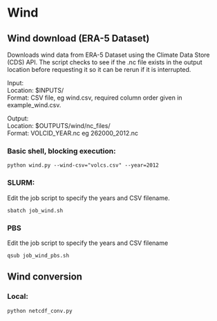 # Wind

## Wind download (ERA-5 Dataset)

Downloads wind data from ERA-5 Dataset using the Climate Data Store (CDS) API.
The script checks to see if the .nc file exists in the output location before requesting it so it can be rerun if it is interrupted.

Input:  
  Location: $INPUTS/  
  Format: CSV file, eg wind.csv, required column order given in example_wind.csv.  

Output:  
  Location: $OUTPUTS/wind/nc_files/  
  Format: VOLCID_YEAR.nc eg 262000_2012.nc  

### Basic shell, blocking execution:

```
python wind.py --wind-csv="volcs.csv" --year=2012
```

### SLURM:
Edit the job script to specify the years and CSV filename.

```
sbatch job_wind.sh
```

### PBS
  Edit the job script to specify the years and CSV filename

```
qsub job_wind_pbs.sh
```

## Wind conversion

### Local:

```
python netcdf_conv.py
```
